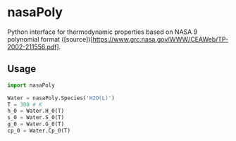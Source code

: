 nasaPoly
========

Python interface for thermodynamic properties based on NASA 9 polynomial format
([source])[https://www.grc.nasa.gov/WWW/CEAWeb/TP-2002-211556.pdf].

Usage
-----

```python
import nasaPoly

Water = nasaPoly.Species('H2O(L)')
T = 300 # K
h_0 = Water.H_0(T)
s_0 = Water.S_0(T)
g_0 = Water.G_0(T)
cp_0 = Water.Cp_0(T)
```

